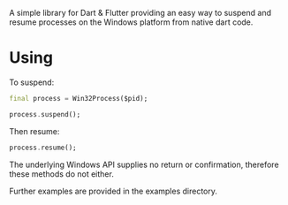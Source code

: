 A simple library for Dart & Flutter providing an easy way to suspend and resume
processes on the Windows platform from native dart code.

# Using

To suspend:

```dart
final process = Win32Process($pid);

process.suspend();
```

Then resume:

```dart
process.resume();
```

The underlying Windows API supplies no return or confirmation, therefore these methods
do not either.

Further examples are provided in the examples directory.
